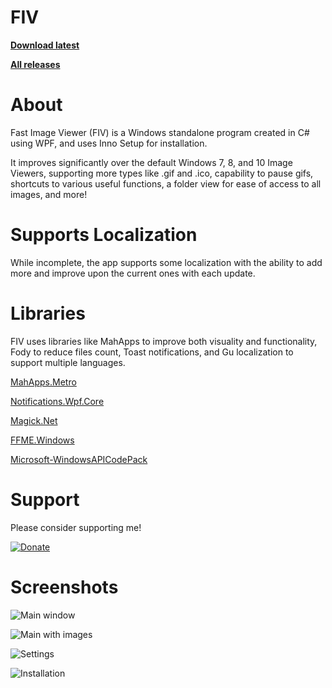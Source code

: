# FIV

**[Download latest](https://github.com/nevaran/FIV/releases/latest/download/FIV.Setup.exe)**

**[All releases](https://github.com/nevaran/FIV/releases/)**

# About

Fast Image Viewer (FIV) is a Windows standalone program created in C# using WPF, and uses Inno Setup for installation.

It improves significantly over the default Windows 7, 8, and 10 Image Viewers, supporting more types like .gif and .ico, capability
to pause gifs, shortcuts to various useful functions, a folder view for ease of access to all images, and more!


# Supports Localization

While incomplete, the app supports some localization with the ability to add more and improve upon the current ones with each update.


# Libraries

FIV uses libraries like MahApps to improve both visuality and functionality, Fody to reduce files count, Toast notifications, and Gu localization to support multiple languages.

[MahApps.Metro](https://github.com/MahApps/MahApps.Metro)

[Notifications.Wpf.Core](https://github.com/mjuen/Notifications.Wpf.Core)

[Magick.Net](https://github.com/dlemstra/Magick.NET)

[FFME.Windows](https://github.com/unosquare/ffmediaelement)

[Microsoft-WindowsAPICodePack](https://github.com/contre/Windows-API-Code-Pack-1.1)


# Support

Please consider supporting me!

[![Donate](https://www.paypalobjects.com/en_US/i/btn/btn_donate_SM.gif)](https://www.paypal.com/cgi-bin/webscr?cmd=_s-xclick&hosted_button_id=6ZXTCHB3JXL4Q&source=url)


# Screenshots

![Main window](https://github.com/nevaran/FIV-Storage/blob/master/Screenshots/main.png)

![Main with images](https://github.com/nevaran/FIV-Storage/blob/master/Screenshots/mainwithimage.png)

![Settings](https://github.com/nevaran/FIV-Storage/blob/master/Screenshots/settings.png)

![Installation](https://github.com/nevaran/FIV-Storage/blob/master/Screenshots/installer.png)
